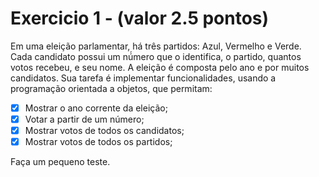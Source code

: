 # Exercicio 1 - (valor 2.5 pontos)

Em uma eleição parlamentar, há três partidos: Azul, Vermelho e Verde. Cada candidato possui um nú́mero que o identifica, o partido, quantos votos recebeu, e seu nome. A eleição é composta pelo ano e por muitos candidatos. Sua tarefa é implementar funcionalidades, usando a programação orientada a objetos, que permitam:

 - [x] Mostrar o ano corrente da eleição;
 - [x] Votar a partir de um número;
 - [x] Mostrar votos de todos os candidatos;
 - [x] Mostrar votos de todos os partidos;

Faça um pequeno teste.
